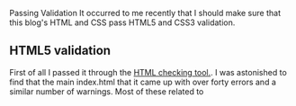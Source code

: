 Passing Validation
It occurred to me recently that I should make sure that this blog's HTML and CSS pass HTML5 and CSS3 validation.

## HTML5 validation
First of all I passed it through the [HTML checking tool.](http://validator.w3.org).  I was astonished to find that the main index.html that it came up with over forty errors and a similar number of warnings.  Most of these related to 